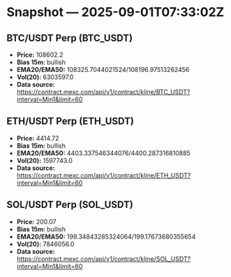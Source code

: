 # Snapshot — 2025-09-01T07:33:02Z

## BTC/USDT Perp (BTC_USDT)
- **Price:** 108602.2
- **Bias 15m:** bullish
- **EMA20/EMA50:** 108325.7044021524/108196.97513262456
- **Vol(20):** 6303597.0
- **Data source:** https://contract.mexc.com/api/v1/contract/kline/BTC_USDT?interval=Min1&limit=60

## ETH/USDT Perp (ETH_USDT)
- **Price:** 4414.72
- **Bias 15m:** bullish
- **EMA20/EMA50:** 4403.337546344076/4400.287316810885
- **Vol(20):** 1597743.0
- **Data source:** https://contract.mexc.com/api/v1/contract/kline/ETH_USDT?interval=Min1&limit=60

## SOL/USDT Perp (SOL_USDT)
- **Price:** 200.07
- **Bias 15m:** bullish
- **EMA20/EMA50:** 199.34843285324064/199.17673680355654
- **Vol(20):** 7846056.0
- **Data source:** https://contract.mexc.com/api/v1/contract/kline/SOL_USDT?interval=Min1&limit=60

